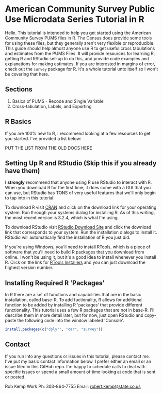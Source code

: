 # American Community Survey Public Use Microdata Series Tutorial in R

Hello.  This tutorial is intended to help you get started using the American Community Survey PUMS files in R.  The Census does provide some tools for using these files, but they generally aren't very flexible or reproducible.  This guide should help almost anyone use R to get useful cross tabulations and estimates from the PUMS Files.  It will provide resources for learning R, getting R and RStudio set-up to do this, and provide code examples and explanations for making estimates. If you are interested in margins of error, check out the `survey` package for R.  It's a whole tutorial unto itself so I won't be covering that here.

## Sections

1. Basics of PUMS - Recode and Single Variable
2. Cross-tabulation, Labels, and Exporting



## R Basics

If you are 100% new to R, I recommend looking at a few resources to get you started.  I've provided a list below:

PUT THE LIST FROM THE OLD DOCS HERE

## Setting Up R and RStudio (Skip this if you already have them)

I **strongly** recommend that anyone using R use RStudio to interact with R.  When you download R for the first time, it does come with a GUI that you can use, but RStudio has TONS of very useful features that we'll only begin to tap into in this tutorial.  

To download R visit [CRAN](https://cran.r-project.org/) and click on the download link for your operating system. Run through your systems dialog for installing R.  As of this writing, the most recent version is 3.2.4, which is what I'm using. 

To download RStudio visit [RStudio Download Site](https://www.rstudio.com/products/rstudio/download/) and click the download link that corresponds to your system.  Run the installation dialogs to install it.  RStudio will automatically find the installation of R you just did.

If you're using Windows, you'll need to install RTools, which is a piece of software that you'll need to build R packages that you download from online. I won't be using it, but it's a good idea to install whenever you install R.  Click on the link for [RTools Installers](https://cran.r-project.org/bin/windows/Rtools/) and you can just download the highest version number.

## Installing Required R 'Packages'

In R there are a set of functions and capabilities that are in the basic installation, called base-R.  To add fuctionality, R allows for additional function to be added by installing R 'packages' that provide different functionality.  This tutorial uses a few R packages that are not in base-R.  I'll describe them in more detail later, but for now, just open RStudio and copy-paste the following code into the window labeled 'Console'.  

```r
install.packages(c("dplyr", "car", "survey"))

```

## Contact 

If you run into any questions or issues in this tutorial, please contact me.  I've put my basic contact information below.  I prefer either an email or an issue filed in this GitHub repo.  I'm happy to schedule calls to deal with specific issues or spend a small amount of time looking at code that is sent or posted.

Rob Kemp
Work Ph: 303-864-7755
Email: robert.kemp@state.co.us

